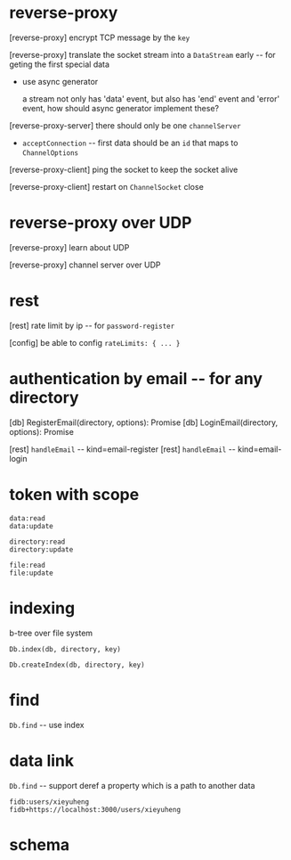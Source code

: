 # reverse-proxy

[reverse-proxy] encrypt TCP message by the `key`

[reverse-proxy] translate the socket stream into a `DataStream` early -- for geting the first special data

- use async generator

  a stream not only has 'data' event,
  but also has 'end' event and 'error' event,
  how should async generator implement these?

[reverse-proxy-server] there should only be one `channelServer`

- `acceptConnection` -- first data should be an `id` that maps to `ChannelOptions`

[reverse-proxy-client] ping the socket to keep the socket alive

[reverse-proxy-client] restart on `ChannelSocket` close

# reverse-proxy over UDP

[reverse-proxy] learn about UDP

[reverse-proxy] channel server over UDP

# rest

[rest] rate limit by ip -- for `password-register`

[config] be able to config `rateLimits: { ... }`

# authentication by email -- for any directory

[db] RegisterEmail(directory, options): Promise<void>
[db] LoginEmail(directory, options): Promise<Token>

[rest] `handleEmail` -- kind=email-register
[rest] `handleEmail` -- kind=email-login

# token with scope

```
data:read
data:update

directory:read
directory:update

file:read
file:update
```

# indexing

b-tree over file system

`Db.index(db, directory, key)`

`Db.createIndex(db, directory, key)`

# find

`Db.find` -- use index

# data link

`Db.find` -- support deref a property which is a path to another data

```
fidb:users/xieyuheng
fidb+https://localhost:3000/users/xieyuheng
```

# schema
